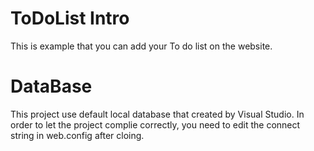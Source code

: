 # ToDoList Intro
This is example that you can add your To do list on the website.

# DataBase
This project use default local database that created by Visual Studio.
In order to let the project complie correctly, you need to edit the connect string in web.config after cloing.
